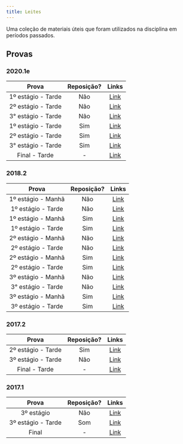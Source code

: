```yaml
---
title: Leites
---
```


Uma coleção de materiais úteis que foram utilizados na disciplina em períodos passados.

## Provas

### 2020.1e
**Prova** | **Reposição?** | **Links**  |
:---: | :---:| :---: |
1º estágio - Tarde | Não | [Link](https://drive.google.com/file/d/1w5HOptx3vmwvOHxaqY6gh6xOKGJE63o3/view?usp=sharing) |
2º estágio - Tarde | Não | [Link](https://drive.google.com/file/d/1JhM6XlMcYgVdV3fswiQS61lEj6h69IdW/view?usp=sharing) |
3° estágio - Tarde | Não | [Link](https://drive.google.com/file/d/1Cmh5uVkLX68hb9vg5fRklXHACvKIpChj/view?usp=sharing) |
1º estágio - Tarde | Sim | [Link](https://drive.google.com/file/d/1Pnh74Gd_ZkodRIS3DNajEm02L3qpmNE0/view?usp=sharing) |
2º estágio - Tarde | Sim | [Link](https://drive.google.com/file/d/1ntYXXr4xLD_TPTjnTU45PftI3o4HVaHu/view?usp=sharing) |
3° estágio - Tarde | Sim | [Link](https://drive.google.com/file/d/1xn3mleep2i8qNpY4EhKZWqqcG0pG4v9Q/view?usp=sharing) |
Final - Tarde | - | [Link](https://drive.google.com/file/d/194WgQprE4d4G3Kic9GEFdcpWI-XJI8sK/view?usp=sharing) |

### 2018.2
**Prova** | **Reposição?** | **Links**  |
:---: | :---:| :---: |
1º estágio - Manhã | Não | [Link](https://drive.google.com/open?id=1NiVh-zt6JuH24lGvSMw_dFkyK0wCmr0I) |
1º estágio - Tarde | Não | [Link](https://drive.google.com/open?id=1T4yuyQgLmiaU5rASXbhuxthml7A3_gSJ) |
1º estágio - Manhã | Sim | [Link](https://drive.google.com/open?id=1-q7qe8L8CnHZAQmK1soriwgYIcfRt-JE) |
1º estágio - Tarde | Sim | [Link](https://drive.google.com/open?id=18VFYyo2r76a5EWOj2t-45QdQrh6YFueq) |
2º estágio - Manhã | Não | [Link](https://drive.google.com/open?id=10F7h3C7-W59ahgrNVOip1ZYkEM-XtJwy) |
2º estágio - Tarde | Não | [Link](https://drive.google.com/open?id=1Z9x8vt6lxl_r6UF6_mVZWJnwLrzFm8YR) |
2º estágio - Manhã | Sim | [Link](https://drive.google.com/open?id=1umDmyaQ3OkKD1GIHVbNvLLp85EXMFOfp) |
2º estágio - Tarde | Sim | [Link](https://drive.google.com/open?id=1a-Tt4IftVTJG79ebFzP60DIs1SWi0fL6) |
3º estágio - Manhã | Não | [Link](https://drive.google.com/open?id=1qysUXK3e_oVETjrWfdXhELgjZ0gc77oc) |
3° estágio - Tarde | Não | [Link](https://drive.google.com/open?id=1MMomH-E47pR5oTYD1J6HqdkNmOT4eFWH) |
3º estágio - Manhã | Sim | [Link](https://drive.google.com/open?id=1GnEguOvDQ22jvSFlNkrT5Of8GcjC1f9l) |
3º estágio - Tarde | Sim | [Link](https://drive.google.com/open?id=1ARlecDaDEfxFNYhDkvK8C-mHEjpqJ_9W) |
### 2017.2
**Prova** | **Reposição?** | **Links**  |
:---: | :---:| :---: |
2º estágio - Tarde| Sim | [Link](https://drive.google.com/file/d/1sq4dZUcmQZny7ZHyO-H9l2Fp60FrrOF-) |
3º estágio - Tarde| Não | [Link](https://drive.google.com/open?id=1tXJikiVM85zRx8nSUY634ixUmGDAHwaB) |
Final - Tarde | - | [Link](https://drive.google.com/open?id=1Ah2Fk7nEF-993tanSMu9JJBndKTd5mCR) |
### 2017.1
**Prova** | **Reposição?** | **Links**  |
:---: | :---:| :---: |
3º estágio | Não | [Link](https://drive.google.com/open?id=1LVqcSX1h8Hny_jMncuf0ag45kL-hAjvL) |
3º estágio - Tarde | Som | [Link](https://drive.google.com/open?id=1wAEa1zivQw1sauT9e3BTVrrnmQr_rcFd) |
Final | - | [Link](https://drive.google.com/open?id=1bE17azD4RjRfFOzO4HNSm1f9rFtTnu76) |
